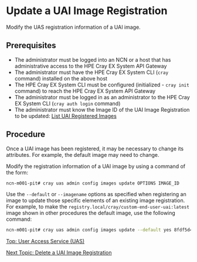 # Update a UAI Image Registration

Modify the UAS registration information of a UAI image.

## Prerequisites

* The administrator must be logged into an NCN or a host that has administrative access to the HPE Cray EX System API Gateway
* The administrator must have the HPE Cray EX System CLI (`cray` command) installed on the above host
* The HPE Cray EX System CLI must be configured (initialized - `cray init` command) to reach the HPE Cray EX System API Gateway
* The administrator must be logged in as an administrator to the HPE Cray EX System CLI (`cray auth login` command)
* The administrator must know the Image ID of the UAI Image Registration to be updated: [List UAI Registered Images](List_Registered_UAI_Images.md)

## Procedure

Once a UAI image has been registered, it may be necessary to change its attributes. For example, the default image may need to change.

Modify the registration information of a UAI image by using a command of the form:

```bash
ncn-m001-pit# cray uas admin config images update OPTIONS IMAGE_ID
```

Use the `--default` or `--imagename` options as specified when registering an image to update those specific elements of an existing image registration.
For example, to make the `registry.local/cray/custom-end-user-uai:latest` image shown in other procedures the default image, use the following command:

```bash
ncn-m001-pit# cray uas admin config images update --default yes 8fdf5d4a-c190-24c1-2b96-74ab98c7ec07
```

[Top: User Access Service (UAS)](index.md)

[Next Topic: Delete a UAI Image Registration](Delete_a_UAI_Image_Registration.md)

